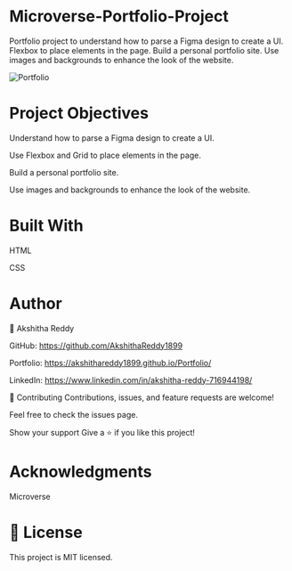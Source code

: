 # Microverse-Portfolio-Project

Portfolio project to understand how to parse a Figma design to create a UI.
Flexbox to place elements in the page.
Build a personal portfolio site.
Use images and backgrounds to enhance the look of the website.

![Portfolio](https://user-images.githubusercontent.com/70577783/143551478-492cca22-8213-4d55-aa40-f85daab4f30e.png)

# Project Objectives

Understand how to parse a Figma design to create a UI.

Use Flexbox and Grid to place elements in the page.

Build a personal portfolio site.

Use images and backgrounds to enhance the look of the website.

# Built With
HTML

CSS


# Author
👤 Akshitha Reddy

GitHub: https://github.com/AkshithaReddy1899

Portfolio: https://akshithareddy1899.github.io/Portfolio/

LinkedIn: https://www.linkedin.com/in/akshitha-reddy-716944198/


🤝 Contributing
Contributions, issues, and feature requests are welcome!

Feel free to check the issues page.

Show your support
Give a ⭐️ if you like this project!

# Acknowledgments

Microverse

# 📝 License
This project is MIT licensed.
